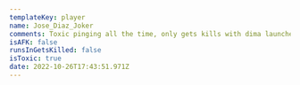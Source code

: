 ```yaml
---
templateKey: player
name: Jose_Diaz_Joker
comments: Toxic pinging all the time, only gets kills with dima launcher
isAFK: false
runsInGetsKilled: false
isToxic: true
date: 2022-10-26T17:43:51.971Z
---
```

